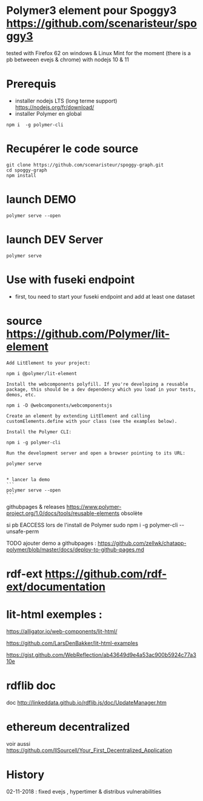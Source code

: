 # Polymer3 element pour Spoggy3 https://github.com/scenaristeur/spoggy3
tested with Firefox 62 on windows & Linux Mint for the moment (there is a pb betweeen evejs & chrome)
 with nodejs 10 & 11


# Prerequis
- installer nodejs LTS (long terme support)
https://nodejs.org/fr/download/
- installer Polymer en global
```
npm i  -g polymer-cli
```

# Recupérer le code source

```
git clone https://github.com/scenaristeur/spoggy-graph.git
cd spoggy-graph
npm install

```

# launch DEMO
```
polymer serve --open
```

# launch DEV Server
```
polymer serve
```

# Use with fuseki endpoint
- first, tou need to start your fuseki endpoint and add at least one dataset



# source https://github.com/Polymer/lit-element




    Add LitElement to your project:

    npm i @polymer/lit-element

    Install the webcomponents polyfill. If you're developing a reusable package, this should be a dev dependency which you load in your tests, demos, etc.

    npm i -D @webcomponents/webcomponentsjs

    Create an element by extending LitElement and calling customElements.define with your class (see the examples below).

    Install the Polymer CLI:

    npm i -g polymer-cli

    Run the development server and open a browser pointing to its URL:

    polymer serve


    * lancer la demo
    ```
    polymer serve --open
    ```


githubpages & releases https://www.polymer-project.org/1.0/docs/tools/reusable-elements obsolète

si pb EACCESS lors de l'install de Polymer
sudo npm i -g polymer-cli --unsafe-perm

TODO ajouter demo a githubpages : https://github.com/zellwk/chatapp-polymer/blob/master/docs/deploy-to-github-pages.md

# rdf-ext https://github.com/rdf-ext/documentation

# lit-html exemples :
https://alligator.io/web-components/lit-html/

https://github.com/LarsDenBakker/lit-html-examples

https://gist.github.com/WebReflection/ab43649d9e4a53ac900b5924c77a310e

# rdflib doc
doc http://linkeddata.github.io/rdflib.js/doc/UpdateManager.htm

# ethereum decentralized
voir aussi https://github.com/llSourcell/Your_First_Decentralized_Application

# History
02-11-2018 : fixed evejs , hypertimer & distribus vulnerabilities
